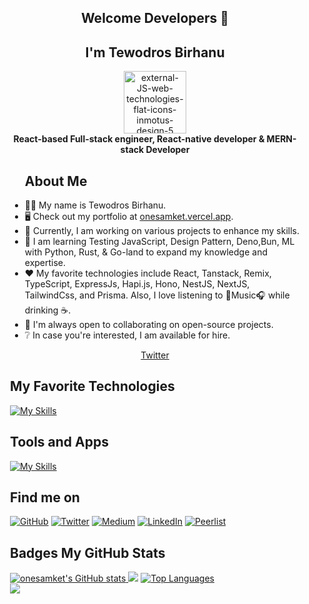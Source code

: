 <section id="wrapper" style="padding: 0 20px" class="px-20">
  <div align="center">
    <h1>Welcome Developers 👋</h1>
    <h2>I'm Tewodros Birhanu</h2>
  </div>

<div id="header" align="center">
 <img width="100" height="100" src="https://camo.githubusercontent.com/48a026f4399514afed27e76efb9f48e139a0ba4b613d933a8c7a094dc1da475c/68747470733a2f2f74656368737461636b2d67656e657261746f722e76657263656c2e6170702f72656163742d69636f6e2e737667" alt="external-JS-web-technologies-flat-icons-inmotus-design-5"/>
</div>
  <div align="center">
    <b> React-based Full-stack engineer, React-native developer & MERN-stack Developer</b>
  </div>

<ul>
  <h1>About Me</h1>
  <li>🧑‍💻 My name is Tewodros Birhanu.</li>
  <li>🖥️ Check out my portfolio at <a href="http://onesamket.vercel.app">onesamket.vercel.app</a>.</li>
  <li>🚀 Currently, I am working on various projects to enhance my skills.</li>
  <li>🧠 I am learning Testing JavaScript, Design Pattern, Deno,Bun, ML with Python, Rust, & Go-land to expand my knowledge and expertise.</li>
  <li>❤️ My favorite technologies include React, Tanstack, Remix, TypeScript, ExpressJs, Hapi.js, Hono, NestJS, NextJS, TailwindCss, and Prisma. Also, I love listening to 🎼Music🎧 while drinking ☕.</li>
  <li>🤝 I'm always open to collaborating on open-source projects.</li>
  <li>❔ In case you're interested, I am available for hire.</li>
</ul>

  <!-- Twitter Badge -->
  <div align="center">
    <a 
    href="https://www.x.com/onesamket" target="_blank" rel="noreferrer">
    Twitter
    </a>
  </div>

  <!-- Skills Section -->

## **My Favorite Technologies**

[![My Skills](https://skillicons.dev/icons?i=html,css,sass,javascript,jquery,typescript,md,react,nodejs,expressjs,rust,bun,go,graphql,nestjs,remix,prisma,apollo,postgres,mongodb,mysql,sqlite,nextjs,graphql,tailwind,vite,vitest,&theme=light)](https://skillicons.dev)

## **Tools and Apps**

[![My Skills](https://skillicons.dev/icons?i=,chrome,gmail,notion,figma,vercel,npm,pnpm,yarn,bun,powershell,github,git,postman,vscode,devto,discord,firebase,supabase,LinkedIn,&theme=dark)](https://skillicons.dev)

  <!-- Socials Section -->
## **Find me on**

[![GitHub](https://img.shields.io/badge/-GitHub-181717?style=for-the-badge&logo=GitHub&logoColor=#d16c06)](https://github.com/onesamket)
[![Twitter](https://img.shields.io/badge/onesamket-Twitter-1da1f2?style=for-the-badge&logo=Twitter&logoColor=#d16c06)](https://twitter.com/onesamket)
[![Medium](https://img.shields.io/badge/onesamket-Medium-12100e?style=for-the-badge&logo=Medium&logoColor=#d16c06)](https://medium.com/@onesamket)
[![LinkedIn](https://img.shields.io/badge/onesamket-LinkedIn-0077b5?style=for-the-badge&logo=LinkedIn&logoColor=#d16c06)](https://www.linkedin.com/in/ln-onesamket/)
[![Peerlist](https://github-readme-badge.peerlist.io/api/onesamket)](https://peerlist.io/onesamket)

  <!-- GitHub Stats Section -->
  <main>
    <h2>Badges My GitHub Stats</h2>
    <div id="stats-container">
     <a href="http://www.github.com/onesamket">
    <img
      src="https://github-readme-stats.vercel.app/api?username=onesamket&show_icons=true&hide=&count_private=true&title_color=0891b2&text_color=ffffff&icon_color=0891b2&bg_color=1c1917&hide_border=true&show_icons=true"
      alt="onesamket's GitHub stats" />
    </a>
  <a href="http://www.github.com/onesamket">
    <img
      src="https://github-readme-streak-stats.herokuapp.com/?user=onesamket&stroke=ffffff&background=1c1917&ring=0891b2&fire=0891b2&currStreakNum=ffffff&currStreakLabel=0891b2&sideNums=ffffff&sideLabels=ffffff&dates=ffffff&hide_border=true" /></a>
  <a href="https://github.com/onesamket" align="left">
    <img
      src="https://github-readme-stats.vercel.app/api/top-langs/?username=onesamket&langs_count=10&title_color=0891b2&text_color=ffffff&icon_color=0891b2&bg_color=1c1917&hide_border=true&locale=en&custom_title=Top%20%Languages"
      alt="Top Languages" />
  </a>
    </div>
  </main>
<img src="https://raw.githubusercontent.com/mayhemantt/mayhemantt/Update/svg/Bottom.svg" />

</section>
